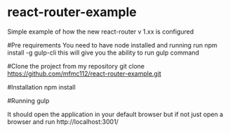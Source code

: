 # react-router-example
Simple example of how the new react-router v 1.xx is configured

#Pre requirements
You need to have node installed and running
run npm install -g gulp-cli
this will give you the ability to run gulp command

#Clone the project from my repository
git clone https://github.com/mfmc112/react-router-example.git

#Installation
npm install

#Running
gulp

It should open the application in your default browser but if not just open a browser and run
http://localhost:3001/